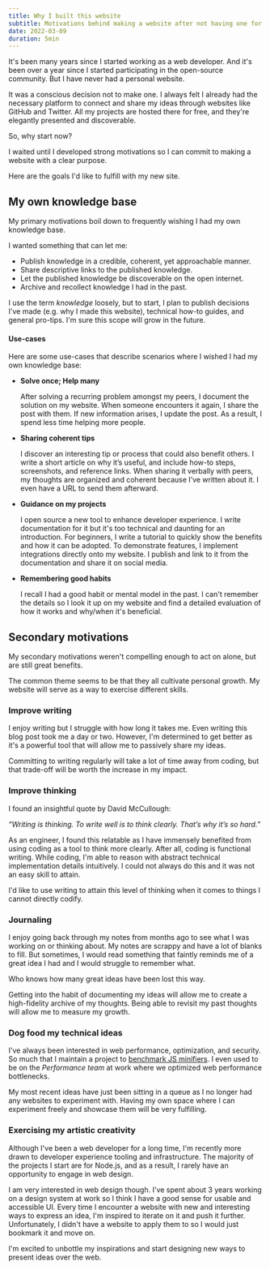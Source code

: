 ```yaml
---
title: Why I built this website
subtitle: Motivations behind making a website after not having one for so long.
date: 2022-03-09
duration: 5min
---
```


It's been many years since I started working as a web developer. And it's been over a year since I started participating in the open-source community. But I have never had a personal website.

It was a conscious decision not to make one. I always felt I already had the necessary platform to connect and share my ideas through websites like GitHub and Twitter. All my projects are hosted there for free, and they're elegantly presented and discoverable.

So, why start now?

I waited until I developed strong motivations so I can commit to making a website with a clear purpose.

Here are the goals I'd like to fulfill with my new site.

## My own knowledge base

My primary motivations boil down to frequently wishing I had my own knowledge base.

I wanted something that can let me:
- Publish knowledge in a credible, coherent, yet approachable manner.
- Share descriptive links to the published knowledge.
- Let the published knowledge be discoverable on the open internet.
- Archive and recollect knowledge I had in the past.

I use the term _knowledge_ loosely, but to start, I plan to publish decisions I've made (e.g. why I made this website), technical how-to guides, and general pro-tips. I'm sure this scope will grow in the future.

#### Use-cases

Here are some use-cases that describe scenarios where I wished I had my own knowledge base:

- **Solve once; Help many**

	After solving a recurring problem amongst my peers, I document the solution on my website. When someone encounters it again, I share the post with them. If new information arises, I update the post. As a result, I spend less time helping more people.

- **Sharing coherent tips**

	I discover an interesting tip or process that could also benefit others. I write a short article on why it’s useful, and include how-to steps, screenshots, and reference links. When sharing it verbally with peers, my thoughts are organized and coherent because I’ve written about it. I even have a URL to send them afterward.

- **Guidance on my projects**

	I open source a new tool to enhance developer experience. I write documentation for it but it's too technical and daunting for an introduction. For beginners, I write a tutorial to quickly show the benefits and how it can be adopted. To demonstrate features, I implement integrations directly onto my website. I publish and link to it from the documentation and share it on social media.

- **Remembering good habits**

	I recall I had a good habit or mental model in the past. I can't remember the details so I look it up on my website and find a detailed evaluation of how it works and why/when it's beneficial. 

## Secondary motivations

My secondary motivations weren't compelling enough to act on alone, but are still great benefits.

The common theme seems to be that they all cultivate personal growth. My website will serve as a way to exercise different skills.

### Improve writing

I enjoy writing but I struggle with how long it takes me. Even writing this blog post took me a day or two. However, I'm determined to get better as it's a powerful tool that will allow me to passively share my ideas.

Committing to writing regularly will take a lot of time away from coding, but that trade-off will be worth the increase in my impact.

### Improve thinking

I found an insightful quote by David McCullough:

<p class="m-l-6">

_“Writing is thinking. To write well is to think clearly. That’s why it’s so hard.”_

</p>

As an engineer, I found this relatable as I have immensely benefited from using coding as a tool to think more clearly. After all, coding is functional writing. While coding, I'm able to reason with abstract technical implementation details intuitively. I could not always do this and it was not an easy skill to attain.

I'd like to use writing to attain this level of thinking when it comes to things I cannot directly codify.

### Journaling

I enjoy going back through my notes from months ago to see what I was working on or thinking about. My notes are scrappy and have a lot of blanks to fill. But sometimes, I would read something that faintly reminds me of a great idea I had and I would struggle to remember what.

Who knows how many great ideas have been lost this way.

Getting into the habit of documenting my ideas will allow me to create a high-fidelity archive of my thoughts. Being able to revisit my past thoughts will allow me to measure my growth.

### Dog food my technical ideas

I've always been interested in web performance, optimization, and security. So much that I maintain a project to [benchmark JS minifiers](https://github.com/privatenumber/minification-benchmarks). I even used to be on the _Performance team_ at work where we optimized web performance bottlenecks.

My most recent ideas have just been sitting in a queue as I no longer had any websites to experiment with. Having my own space where I can experiment freely and showcase them will be very fulfilling.

### Exercising my artistic creativity

Although I've been a web developer for a long time, I'm recently more drawn to developer experience tooling and infrastructure. The majority of the projects I start are for Node.js, and as a result, I rarely have an opportunity to engage in web design.

I am very interested in web design though. I've spent about 3 years working on a design system at work so I think I have a good sense for usable and accessible UI. Every time I encounter a website with new and interesting ways to express an idea, I'm inspired to iterate on it and push it further. Unfortunately, I didn't have a website to apply them to so I would just bookmark it and move on.

I'm excited to unbottle my inspirations and start designing new ways to present ideas over the web.
